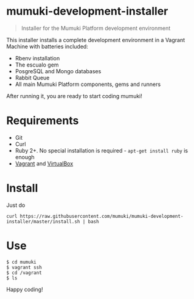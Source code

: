 # mumuki-development-installer
> Installer for the Mumuki Platform development environment

This installer installs a complete development environment in a Vagrant Machine with batteries included: 

* Rbenv installation
* The escualo gem
* PosgreSQL and Mongo databases
* Rabbit Queue
* All main Mumuki Platform components, gems and runners 

After running it, you are ready to start coding mumuki!

# Requirements

* Git
* Curl
* Ruby 2+. No special installation is required - `apt-get install ruby` is enough
* [Vagrant](https://www.vagrantup.com/downloads.html) and [VirtualBox](https://www.virtualbox.org/wiki/Downloads)

# Install

Just do

```
curl https://raw.githubusercontent.com/mumuki/mumuki-development-installer/master/install.sh | bash
```

# Use

```
$ cd mumuki
$ vagrant ssh
$ cd /vagrant
$ ls
```

Happy coding!
